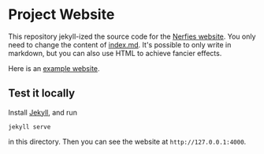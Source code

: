 # Project Website

This repository jekyll-ized the source code for the [Nerfies website](https://nerfies.github.io).
You only need to change the content of [index.md](/index.md). 
It's possible to only write in markdown, but you can also use HTML to achieve fancier effects.

Here is an [example website](https://shunzh.github.io/project_website/).

## Test it locally

Install [Jekyll](https://jekyllrb.com/docs/installation/), and run
```
jekyll serve
```
in this directory.
Then you can see the website at `http://127.0.0.1:4000`.

